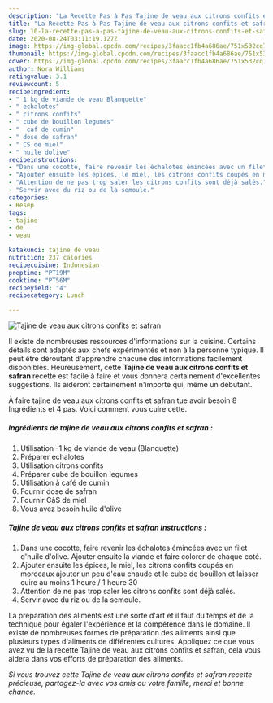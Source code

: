 ```yaml
---
description: "La Recette Pas à Pas Tajine de veau aux citrons confits et safran"
title: "La Recette Pas à Pas Tajine de veau aux citrons confits et safran"
slug: 10-la-recette-pas-a-pas-tajine-de-veau-aux-citrons-confits-et-safran
date: 2020-08-24T03:11:19.127Z
image: https://img-global.cpcdn.com/recipes/3faacc1fb4a686ae/751x532cq70/tajine-de-veau-aux-citrons-confits-et-safran-photo-principale-de-la-recette.jpg
thumbnail: https://img-global.cpcdn.com/recipes/3faacc1fb4a686ae/751x532cq70/tajine-de-veau-aux-citrons-confits-et-safran-photo-principale-de-la-recette.jpg
cover: https://img-global.cpcdn.com/recipes/3faacc1fb4a686ae/751x532cq70/tajine-de-veau-aux-citrons-confits-et-safran-photo-principale-de-la-recette.jpg
author: Nora Williams
ratingvalue: 3.1
reviewcount: 5
recipeingredient:
- " 1 kg de viande de veau Blanquette"
- " echalotes"
- " citrons confits"
- " cube de bouillon legumes"
- "  caf de cumin"
- " dose de safran"
- " CS de miel"
- " huile dolive"
recipeinstructions:
- "Dans une cocotte, faire revenir les échalotes émincées avec un filet d&#39;huile d&#39;olive. Ajouter ensuite la viande et faire colorer de chaque coté."
- "Ajouter ensuite les épices, le miel, les citrons confits coupés en morceaux ajouter un peu d&#39;eau chaude et le cube de bouillon et laisser cuire au moins 1 heure / 1 heure 30"
- "Attention de ne pas trop saler les citrons confits sont déjà salés."
- "Servir avec du riz ou de la semoule."
categories:
- Resep
tags:
- tajine
- de
- veau

katakunci: tajine de veau 
nutrition: 237 calories
recipecuisine: Indonesian
preptime: "PT19M"
cooktime: "PT56M"
recipeyield: "4"
recipecategory: Lunch

---
```



![Tajine de veau aux citrons confits et safran](https://img-global.cpcdn.com/recipes/3faacc1fb4a686ae/751x532cq70/tajine-de-veau-aux-citrons-confits-et-safran-photo-principale-de-la-recette.jpg)

Il existe de nombreuses ressources d'informations sur la cuisine. Certains détails sont adaptés aux chefs expérimentés et non à la personne typique. Il peut être déroutant d'apprendre chacune des informations facilement disponibles. Heureusement, cette <strong> Tajine de veau aux citrons confits et safran </strong> recette est facile à faire et vous donnera certainement d'excellentes suggestions. Ils aideront certainement n'importe qui, même un débutant.

<!--inarticleads1-->

À faire tajine de veau aux citrons confits et safran tue avoir besoin 8 Ingrédients et 4 pas. Voici comment vous cuire cette.

##### Ingrédients de tajine de veau aux citrons confits et safran :

1. Utilisation  -1 kg de viande de veau (Blanquette)
1. Préparer  echalotes
1. Utilisation  citrons confits
1. Préparer  cube de bouillon legumes
1. Utilisation  à café de cumin
1. Fournir  dose de safran
1. Fournir  CàS de miel
1. Vous avez besoin  huile d&#39;olive




<!--inarticleads2-->

##### Tajine de veau aux citrons confits et safran instructions :

1. Dans une cocotte, faire revenir les échalotes émincées avec un filet d&#39;huile d&#39;olive. Ajouter ensuite la viande et faire colorer de chaque coté.
1. Ajouter ensuite les épices, le miel, les citrons confits coupés en morceaux ajouter un peu d&#39;eau chaude et le cube de bouillon et laisser cuire au moins 1 heure / 1 heure 30
1. Attention de ne pas trop saler les citrons confits sont déjà salés.
1. Servir avec du riz ou de la semoule.




<!--inarticleads1-->

<p>
La préparation des aliments est une sorte d'art et il faut du temps et de la technique pour égaler l'expérience et la compétence dans le domaine. Il existe de nombreuses formes de préparation des aliments ainsi que plusieurs types d'aliments de différentes cultures. Appliquez ce que vous avez vu de la recette Tajine de veau aux citrons confits et safran, cela vous aidera dans vos efforts de préparation des aliments.
</p>

<p>
<i>Si vous trouvez cette Tajine de veau aux citrons confits et safran recette précieuse, partagez-la avec vos amis ou votre famille, merci et bonne chance.</i>
</p>

